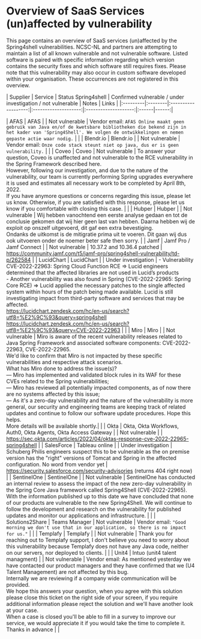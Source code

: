 # Overview of SaaS Services (un)affected by vulnerability

This page contains an overview of SaaS services (un)affected by the Spring4shell vulnerabilities. NCSC-NL and partners are attempting to maintain a list of all known vulnerable and not vulnerable software. Listed software is paired with specific information regarding which version contains the security fixes and which software still requires fixes. Please note that this vulnerability may also occur in custom software developed within your organisation. These occurrences are not registered in this overview.

| Supplier | Service | Status Spring4shell | Confirmed vulnerable / under investigation / not vulnerable | Notes | Links |
|:---------|:--------|:-------------------:|:--------------------:|:--------------------:|:------|------:|

| AFAS | AFAS | | Not vulnerable | Vendor email: `AFAS Online maakt geen gebruik van Java en/of de kwetsbare bibliotheken die bekend zijn in het kader van 'Spring4Shell'. We volgen de ontwikkelingen en nemen gepaste actie waar nodig.` | |
| Blendr.io | Blendr.io | | Not vulnerable | Vendor email: `Onze code stack steunt niet op java, dus er is geen vulnerability.` | |
| Coveo | Coveo | Not vulnerable | To answer your question, Coveo is unaffected and not vulnerable to the RCE vulnerability in the Spring Framework described here.<br />However, following our investigation, and due to the nature of the vulnerability, our team is currently performing Spring upgrades everywhere it is used and estimates all necessary work to be completed by April 8th, 2022.<br />If you have anymore questions or concerns regarding this issue, please let us know. Otherwise, if you are satisfied with this response, please let us know if you comfortable with closing this case. | |
| Hubper | Hubper | | Not vulnerable | Wij hebben vanochtend een eerste analyse gedaan en tot de conclusie gekomen dat wij hier geen last van hebben. Daarna hebben wij de exploit op onszelf uitgevoerd, dit gaf een extra bevestiging.<br />Ondanks de uitkomst is de mitigratie prima uit te voeren. Dit gaan wij dus ook uitvoeren onder de noemer beter safe then sorry. |
| Jamf | Jamf Pro / Jamf Connect | | Not vulnerable | 10.37.2 and 10.36.4 patched | https://community.jamf.com/t5/jamf-pro/spring4shell-vulnerability/td-p/262584 |
| LucidChart | LucidChart | | Under investigation | - Vulnerability CVE-2022-22963: Spring Cloud Function RCE => Lucid engineers determined that the affected libraries are not used in Lucid’s products<br />- Another vulnerability was also found in Spring (CVE-2022-22965: Spring Core RCE) => Lucid applied the necessary patches to the single affected system within hours of the patch being made available. Lucid is still investigating impact from third-party software and services that may be affected.<br />https://lucidchart.zendesk.com/hc/en-us/search?utf8=%E2%9C%93&query=spring4shell<br />https://lucidchart.zendesk.com/hc/en-us/search?utf8=%E2%9C%93&query=CVE-2022-22963 | |
| Miro | Miro | | Not vulnerable | Miro is aware of the recent vulnerability releases related to Java Spring Framework and associated software components: CVE-2022-22963, CVE-2022-22965.<br />We'd like to confirm that Miro is not impacted by these specific vulnerabilities and respective attack scenarios.<br />What has Miro done to address the issue(s)?<br />— Miro has implemented and validated block rules in its WAF for these CVEs related to the Spring vulnerabilities;<br />— Miro has reviewed all potentially impacted components, as of now there are no systems affected by this issue;<br />— As it's a zero-day vulnerability and the nature of the vulnerability is more general, our security and engineering teams are keeping track of related updates and continue to follow our software update procedures. Hope this helps.<br />More details will be available shortly.| |
| Okta | Okta, Okta Workflows, Auth0, Okta Agents, Okta Access Gateway | | Not vulnerable | | https://sec.okta.com/articles/2022/04/oktas-response-cve-2022-22965-spring4shell | 
| SalesForce | Tableau online | | Under investigation | Schuberg Philis engineers suspect this to be vulnerable as the on premise version has the "right" versions of Tomcat and Spring in the affected configuration. No word from vendor yet | https://security.salesforce.com/security-advisories (returns 404 right now) |
| SentinelOne | SentinelOne | | Not vulnerable | SentinelOne has conducted an internal review to assess the impact of the new zero-day vulnerability in the Spring Core Java framework called Spring4Shell (CVE-2022-22965). With the information published up to this date we have concluded that none of our products are vulnerable to the new Spring4Shell. We will continue to follow the development and research on the vulnerability for published updates and monitor our applications and infrastructure. | |
| Solutions2Share | Teams Manager | Not vulnerable | Vendor email: `"Good morning we don't use that in our application, so there is no impact for us."` | |
| Templafy | Templafy | | Not vulnerable | Thank you for reaching out to Templafy support, I don't believe you need to worry about this vulnerability because Templafy does not have any Java code, neither on our servers, nor deployed to clients. | |
| Unit4 | Intuo (unit4 talent managment) | | Not vulnerable | Vendor email: 
As mentioned yesterday we have contacted our product managers and they have confirmed that we (U4 Talent Management) are not affected by this bug.<br />Internally we are reviewing if a company wide communication will be provided.<br />We hope this answers your question, when you agree with this solution please close this ticket on the right side of your screen, if you require additional information please reject the solution and we'll have another look at your case.<br />When a case is closed you'll be able to fill in a survey to improve our service, we would appreciate it if you would take the time to complete it.<br />Thanks in advance | |